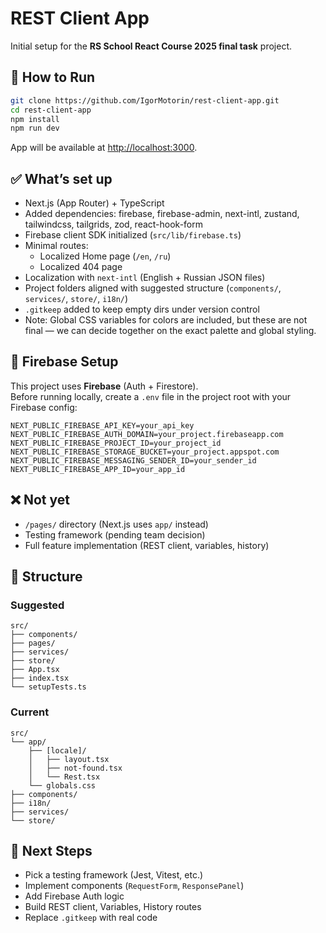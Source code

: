 # REST Client App

Initial setup for the **RS School React Course 2025 final task** project.

## 🚀 How to Run

```bash
git clone https://github.com/IgorMotorin/rest-client-app.git
cd rest-client-app
npm install
npm run dev
```

App will be available at [http://localhost:3000](http://localhost:3000).

## ✅ What’s set up

- Next.js (App Router) + TypeScript
- Added dependencies: firebase, firebase-admin, next-intl, zustand, tailwindcss, tailgrids, zod, react-hook-form
- Firebase client SDK initialized (`src/lib/firebase.ts`)
- Minimal routes:
  - Localized Home page (`/en`, `/ru`)
  - Localized 404 page
- Localization with `next-intl` (English + Russian JSON files)
- Project folders aligned with suggested structure (`components/`, `services/`, `store/`, `i18n/`)
- `.gitkeep` added to keep empty dirs under version control
- Note: Global CSS variables for colors are included, but these are not final — we can decide together on the exact palette and global styling.

## 🔑 Firebase Setup

This project uses **Firebase** (Auth + Firestore).  
Before running locally, create a `.env` file in the project root with your Firebase config:

```env
NEXT_PUBLIC_FIREBASE_API_KEY=your_api_key
NEXT_PUBLIC_FIREBASE_AUTH_DOMAIN=your_project.firebaseapp.com
NEXT_PUBLIC_FIREBASE_PROJECT_ID=your_project_id
NEXT_PUBLIC_FIREBASE_STORAGE_BUCKET=your_project.appspot.com
NEXT_PUBLIC_FIREBASE_MESSAGING_SENDER_ID=your_sender_id
NEXT_PUBLIC_FIREBASE_APP_ID=your_app_id
```

## ❌ Not yet

- `/pages/` directory (Next.js uses `app/` instead)
- Testing framework (pending team decision)
- Full feature implementation (REST client, variables, history)

## 📂 Structure

### Suggested

```
src/
├── components/
├── pages/
├── services/
├── store/
├── App.tsx
├── index.tsx
└── setupTests.ts
```

### Current

```
src/
└── app/
    ├── [locale]/
    │   ├── layout.tsx
    │   ├── not-found.tsx
    │   └── Rest.tsx
    └── globals.css
├── components/
├── i18n/
├── services/
└── store/
```

## 📝 Next Steps

- Pick a testing framework (Jest, Vitest, etc.)
- Implement components (`RequestForm`, `ResponsePanel`)
- Add Firebase Auth logic
- Build REST client, Variables, History routes
- Replace `.gitkeep` with real code
